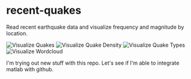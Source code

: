 # recent-quakes
Read recent earthquake data and visualize frequency and magnitude by location.

![Visualize Quakes](Figures/quakesboxplot.jpg)
![Visualize Quake Density](Figures/quakedensity.jpg)
![Visualize Quake Types](Figures/quakebubble.jpg)
![Visualize Wordcloud](Figures/quakewordcloud.jpg)

I'm trying out new stuff with this repo. Let's see if I'm able to integrate matlab with 
github. 